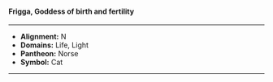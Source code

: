 #### Frigga, Goddess of birth and fertility
___

- **Alignment:** N
- **Domains:** Life, Light
- **Pantheon:** Norse
- **Symbol:** Cat
___
